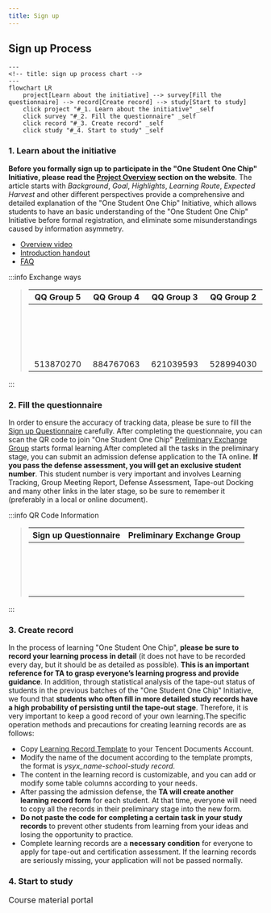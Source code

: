 ```yaml
---
title: Sign up
---
```


## Sign up Process

```mermaid
---
<!-- title: sign up process chart -->
---
flowchart LR
    project[Learn about the initiative] --> survey[Fill the questionnaire] --> record[Create record] --> study[Start to study]
    click project "#_1. Learn about the initiative" _self
    click survey "#_2. Fill the questionnaire" _self
    click record "#_3. Create record" _self
    click study "#_4. Start to study" _self
```

### 1. Learn about the initiative

**Before you formally sign up to participate in the "One Student One Chip" Initiative, please read the [Project Overview](/project/intro.html) section on the website**. The article starts with _Background_, _Goal_, _Highlights_, _Learning Route_, _Expected Harvest_ and other different perspectives provide a comprehensive and detailed explanation of the "One Student One Chip" Initiative, which allows students to have an basic understanding of the "One Student One Chip" Initiative before formal registration, and eliminate some misunderstandings caused by information asymmetry.

<!-- 此外，从第六期开始，“一生一芯”计划的学习流程发生了比较大的变化，建议每位同学都点击[这里](https://docs.qq.com/doc/DY1huTURndXpTdlZW)了解一下，便于大家在报名结束后规划和制订自己专属的学习路线。 -->

- [Overview video](https://www.bilibili.com/video/BV12e4y1Y76i/)
- [Introduction handout](https://ysyx.oscc.cc/slides/2205/01.html#/)
- [FAQ](/project/faq.html)

:::info Exchange ways

> |                                                                                   QQ Group 5                                                                                  |                                                                  QQ Group 4<el-badge value="Full"></el-badge>                                                                 |                                                                 QQ Group 3 <el-badge value="Full"></el-badge>                                                                 |                                                                 QQ Group 2 <el-badge value="Full"></el-badge>                                                                 |                                                                 QQ Group 1 <el-badge value="Full"></el-badge>                                                                 |
> | :---------------------------------------------------------------------------------------------------------------------------------------------------------------------------: | :---------------------------------------------------------------------------------------------------------------------------------------------------------------------------: | :---------------------------------------------------------------------------------------------------------------------------------------------------------------------------: | :---------------------------------------------------------------------------------------------------------------------------------------------------------------------------: | :---------------------------------------------------------------------------------------------------------------------------------------------------------------------------: |
> | <a qrcode-container :href="qrcodeQQGroup5" target="_blank"><qrcode-vue :value="qrcodeQQGroup5" :render-as="qrcodeRenderAs" :margin="qrcodeMargin" :level="qrcodeLevel" /></a> | <a qrcode-container :href="qrcodeQQGroup4" target="_blank"><qrcode-vue :value="qrcodeQQGroup4" :render-as="qrcodeRenderAs" :margin="qrcodeMargin" :level="qrcodeLevel" /></a> | <a qrcode-container :href="qrcodeQQGroup3" target="_blank"><qrcode-vue :value="qrcodeQQGroup3" :render-as="qrcodeRenderAs" :margin="qrcodeMargin" :level="qrcodeLevel" /></a> | <a qrcode-container :href="qrcodeQQGroup2" target="_blank"><qrcode-vue :value="qrcodeQQGroup2" :render-as="qrcodeRenderAs" :margin="qrcodeMargin" :level="qrcodeLevel" /></a> | <a qrcode-container :href="qrcodeQQGroup1" target="_blank"><qrcode-vue :value="qrcodeQQGroup1" :render-as="qrcodeRenderAs" :margin="qrcodeMargin" :level="qrcodeLevel" /></a> |
> |                                                            <a :href="qrcodeQQGroup5" target="_blank">513870270</a>                                                            |                                                            <a :href="qrcodeQQGroup4" target="_blank">884767063</a>                                                            |                                                            <a :href="qrcodeQQGroup3" target="_blank">621039593</a>                                                            |                                                            <a :href="qrcodeQQGroup2" target="_blank">528994030</a>                                                            |                                                            <a :href="qrcodeQQGroup1" target="_blank">663797655</a>                                                            |

:::

### 2. Fill the questionnaire

In order to ensure the accuracy of tracking data, please be sure to fill the [Sign up Questionnaire](https://www.wenjuan.com/s/YRBnamK/) carefully. After completing the questionnaire, you can scan the QR code to join "One Student One Chip" [Preliminary Exchange Group](https://docs.qq.com/doc/DSU1teVZLR1hDcG9P) starts formal learning.After completed all the tasks in the preliminary stage, you can submit an admission defense application to the TA online. **If you pass the defense assessment, you will get an exclusive student number**. This student number is very important and involves Learning Tracking, Group Meeting Report, Defense Assessment, Tape-out Docking and many other links in the later stage, so be sure to remember it (preferably in a local or online document).

:::info QR Code Information

> |                                                                           Sign up Questionnaire                                                                           |                                                                              Preliminary Exchange Group                                                                             |
> | :-----------------------------------------------------------------------------------------------------------------------------------------------------------------------: | :---------------------------------------------------------------------------------------------------------------------------------------------------------------------------------: |
> | <a qrcode-container :href="qrcodeSignup" target="_blank"><qrcode-vue :value="qrcodeSignup" :render-as="qrcodeRenderAs" :margin="qrcodeMargin" :level="qrcodeLevel" /></a> | <a qrcode-container :href="qrCodePreliminary" target="_blank"><qrcode-vue :value="qrCodePreliminary" :render-as="qrcodeRenderAs" :margin="qrcodeMargin" :level="qrcodeLevel" /></a> |

:::

### 3. Create record

In the process of learning "One Student One Chip", **please be sure to record your learning process in detail** (it does not have to be recorded every day, but it should be as detailed as possible). **This is an important reference for TA to grasp everyone’s learning progress and provide guidance**. In addition, through statistical analysis of the tape-out status of students in the previous batches of the "One Student One Chip" Initiative, we found that **students who often fill in more detailed study records have a high probability of persisting until the tape-out stage**. Therefore, it is very important to keep a good record of your own learning.The specific operation methods and precautions for creating learning records are as follows:

- Copy [Learning Record Template](https://docs.qq.com/sheet/DT2RPaWFzVGlzaG1T) to your Tencent Documents Account.
- Modify the name of the document according to the template prompts, the format is _ysyx_name-school-study record_.
- The content in the learning record is customizable, and you can add or modify some table columns according to your needs.
- After passing the admission defense, the **TA will create another learning record form** for each student. At that time, everyone will need to copy all the records in their preliminary stage into the new form.
- **Do not paste the code for completing a certain task in your study records** to prevent other students from learning from your ideas and losing the opportunity to practice.
- Complete learning records are a **necessary condition** for everyone to apply for tape-out and certification assessment. If the learning records are seriously missing, your application will not be passed normally.

### 4. Start to study

<el-row justify="center">
    <el-button size="large"
               type="primary"
               style="height:45px; font-size:16px;"
               @click="jumpToCourseHome">Course material portal
    </el-button>
</el-row>

<script setup>
    const jumpToCourseHome = () => {
        window.open("https://ysyx.oscc.cc/docs/", "_blank");
    }
</script>

<script>
    import QrcodeVue from "qrcode.vue";

    export default {
        data() {
            return {
                qrcodeRenderAs: "svg",
                qrcodeMargin: 3,
                qrcodeLevel: "L",
                qrcodeQQGroup1: "https://qm.qq.com/q/sNcWv7KEiA",
                qrcodeQQGroup2: "https://qm.qq.com/q/BVzmGhz0v8",
                qrcodeQQGroup3: "https://qm.qq.com/q/ZXRVu5DYGe",
                qrcodeQQGroup4: "https://qm.qq.com/q/rQGNQqLbOg",
                qrcodeQQGroup5: "https://qm.qq.com/q/FaKCzlkLLi",
                qrcodeSignup: "https://www.wenjuan.com/s/YRBnamK",
                qrCodePreliminary: "https://docs.qq.com/doc/DSU1teVZLR1hDcG9P"
            }
        },
        components: {
            QrcodeVue
        }
    }
</script>

<style lang="scss" scoped>
    [qrcode-container] {
        display: block;
        border-radius: 5px;
        overflow: hidden;
        width: 100px;
        height: 100px;
    }
</style>
